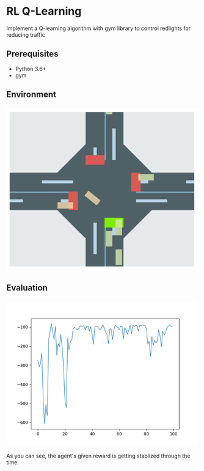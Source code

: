 # RL Q-Learning
Implement a Q-learning algorithm with gym library to control redlights for reducing traffic

## Prerequisites
- Python 3.6+
- gym


## Environment
<h3 align="center">
  <img src="Images/env.png" width="600">
</h3>



## Evaluation

<h3 align="center">
  <img src="Images/reslut.png" width="500">
</h3>
As you can see, the agent's given reward is getting stablized through the time.

